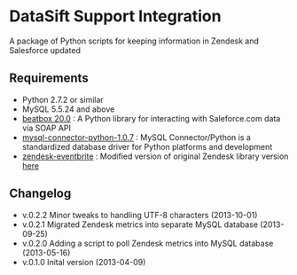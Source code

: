 DataSift Support Integration
============================

A package of Python scripts for keeping information in Zendesk and Salesforce updated

Requirements
------------

* Python 2.7.2 or similar
* MySQL 5.5.24 and above
* [beatbox 20.0](http://pypi.python.org/pypi/beatbox/) : A Python library for interacting with Saleforce.com data via SOAP API
* [mysql-connector-python-1.0.7](http://dev.mysql.com/downloads/connector/python/) : MySQL Connector/Python is a standardized database driver for Python platforms and development
* [zendesk-eventbrite](https://github.com/victorduan/zendesk/) : Modified version of original Zendesk library version [here](https://github.com/eventbrite/zendesk/)

Changelog
---------

* v.0.2.2 Minor tweaks to handling UTF-8 characters (2013-10-01)
* v.0.2.1 Migrated Zendesk metrics into separate MySQL database (2013-09-25)
* v.0.2.0 Adding a script to poll Zendesk metrics into MySQL database (2013-05-16)
* v.0.1.0 Inital version (2013-04-09) 

